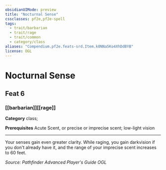 ```yaml
---
obsidianUIMode: preview
title: "Nocturnal Sense"
cssclasses: pf2e,pf2e-spell
tags:
  - trait/barbarian
  - trait/rage
  - trait/common
  - category/class
aliases: "Compendium.pf2e.feats-srd.Item.k0NNa5Ko4XhDdBYB"
license: OGL
---
```

# Nocturnal Sense
## Feat 6
### [[barbarian]][[rage]]

**Category** class; 



**Prerequisites** Acute Scent, or precise or imprecise scent; low-light vision
* * *
Your senses gain even greater clarity. While raging, you gain darkvision if you don't already have it, and the range of your imprecise scent increases to 60 feet.

*Source: Pathfinder Advanced Player's Guide*
*OGL*